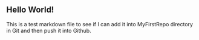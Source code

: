 ## Hello World!

This is a test markdown file to see if I can add it into MyFirstRepo directory in Git and then push it into Github.